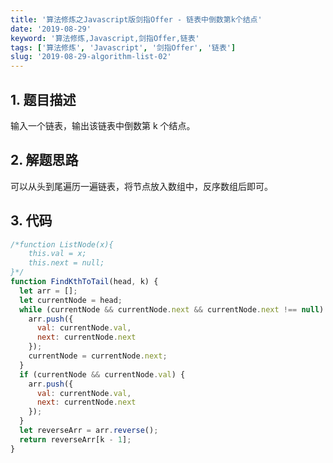 ```yaml
---
title: '算法修炼之Javascript版剑指Offer - 链表中倒数第k个结点'
date: '2019-08-29'
keyword: '算法修炼,Javascript,剑指Offer,链表'
tags: ['算法修炼', 'Javascript', '剑指Offer', '链表']
slug: '2019-08-29-algorithm-list-02'
---
```


## 1. 题目描述

输入一个链表，输出该链表中倒数第 k 个结点。

## 2. 解题思路

可以从头到尾遍历一遍链表，将节点放入数组中，反序数组后即可。

## 3. 代码

```javascript
/*function ListNode(x){
    this.val = x;
    this.next = null;
}*/
function FindKthToTail(head, k) {
  let arr = [];
  let currentNode = head;
  while (currentNode && currentNode.next && currentNode.next !== null) {
    arr.push({
      val: currentNode.val,
      next: currentNode.next
    });
    currentNode = currentNode.next;
  }
  if (currentNode && currentNode.val) {
    arr.push({
      val: currentNode.val,
      next: currentNode.next
    });
  }
  let reverseArr = arr.reverse();
  return reverseArr[k - 1];
}
```
